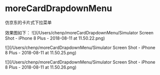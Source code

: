 # moreCardDrapdownMenu
仿京东的卡片式下拉菜单

效果图如下：
![](/Users/chenp/moreCardDrapdownMenu/Simulator Screen Shot - iPhone 8 Plus - 2018-08-11 at 11.50.22.png)

![](/Users/chenp/moreCardDrapdownMenu/Simulator Screen Shot - iPhone 8 Plus - 2018-08-11 at 11.50.25.png)

![](/Users/chenp/moreCardDrapdownMenu/Simulator Screen Shot - iPhone 8 Plus - 2018-08-11 at 11.50.26.png)